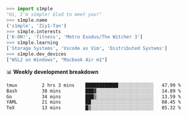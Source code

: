 ```python
>>> import s1mple
"Hi, I'm s1mple! Glad to meet you!"
>>> s1mple.name
('s1mple', 'Ziy1-Tan')
>>> s1mple.interests
['K-ON!', 'fitness', 'Metro Exodus/The Witcher 3']
>>> s1mple.learning
['Storage Systems', 'Vscode as Vim', 'Distributed Systems']
>>> s1mple.dev_devices
["WSL2 on Windows", "Macbook Air m1"]
```
📊 **Weekly development breakdown**
<!--START_SECTION:waka-->

```txt
tmux         2 hrs 3 mins    ████████████░░░░░░░░░░░░░   47.99 %
Bash         38 mins         ███▓░░░░░░░░░░░░░░░░░░░░░   14.89 %
Go           34 mins         ███▒░░░░░░░░░░░░░░░░░░░░░   13.59 %
YAML         21 mins         ██░░░░░░░░░░░░░░░░░░░░░░░   08.45 %
TeX          13 mins         █▒░░░░░░░░░░░░░░░░░░░░░░░   05.32 %
```

<!--END_SECTION:waka-->
